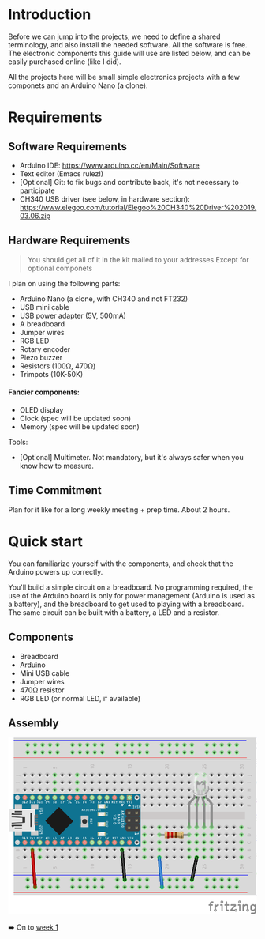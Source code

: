 # Introduction

Before we can jump into the projects, we need to define a shared terminology, and also install the needed software. All the software is free. The electronic components this guide will use are listed below, and can be easily purchased online (like I did).

All the projects here will be small simple electronics projects with a few componets and an Arduino Nano (a clone).

# Requirements

##  Software Requirements
- Arduino IDE: https://www.arduino.cc/en/Main/Software
- Text editor (Emacs rulez!)
- [Optional] Git: to fix bugs and contribute back, it's not necessary to participate
- CH340 USB driver (see below, in hardware section): https://www.elegoo.com/tutorial/Elegoo%20CH340%20Driver%202019.03.06.zip

## Hardware Requirements
> You should get all of it in the kit mailed to your addresses
> Except for optional componets

I plan on using the following parts:

- Arduino Nano (a clone, with CH340 and not FT232)
- USB mini cable
- USB power adapter (5V, 500mA)
- A breadboard
- Jumper wires
- RGB LED
- Rotary encoder
- Piezo buzzer
- Resistors (100Ω, 470Ω)
- Trimpots (10K-50K)

#### Fancier components:
- OLED display
- Clock (spec will be updated soon)
- Memory (spec will be updated soon)

Tools:
- [Optional] Multimeter. Not mandatory, but it's always safer when you know how to measure.

## Time Commitment
Plan for it like for a long weekly meeting + prep time. About 2 hours.


# Quick start
You can familiarize yourself with the components, and check that the Arduino powers up correctly.

You'll build a simple circuit on a breadboard. No programming required, the use of the Arduino board is only for power management (Arduino is used as a battery), and the breadboard to get used to playing with a breadboard. The same circuit can be built with a battery, a LED and a resistor.

## Components
- Breadboard
- Arduino
- Mini USB cable
- Jumper wires
- 470Ω resistor
- RGB LED (or normal LED, if available)


## Assembly
![](images/intro.png?raw=true)


:arrow_right: On to [week 1](week1/README.md)
